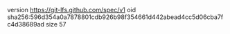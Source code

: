 version https://git-lfs.github.com/spec/v1
oid sha256:596d354a0a7878801cdb926b98f354661d442abead4cc5d06cba7fc4d38689ad
size 57
